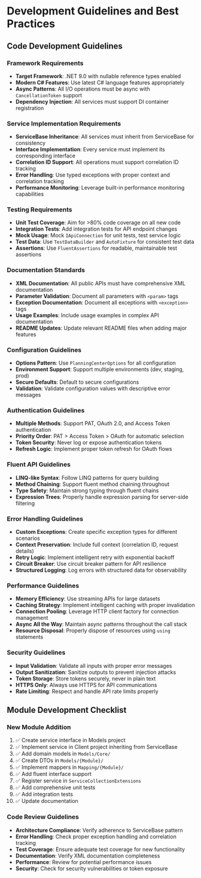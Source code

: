 # Development Guidelines and Best Practices

## Code Development Guidelines

### Framework Requirements
- **Target Framework**: .NET 9.0 with nullable reference types enabled
- **Modern C# Features**: Use latest C# language features appropriately
- **Async Patterns**: All I/O operations must be async with `CancellationToken` support
- **Dependency Injection**: All services must support DI container registration

### Service Implementation Requirements
- **ServiceBase Inheritance**: All services must inherit from ServiceBase for consistency
- **Interface Implementation**: Every service must implement its corresponding interface
- **Correlation ID Support**: All operations must support correlation ID tracking
- **Error Handling**: Use typed exceptions with proper context and correlation tracking
- **Performance Monitoring**: Leverage built-in performance monitoring capabilities

### Testing Requirements
- **Unit Test Coverage**: Aim for >80% code coverage on all new code
- **Integration Tests**: Add integration tests for API endpoint changes
- **Mock Usage**: Mock `IApiConnection` for unit tests, test service logic
- **Test Data**: Use `TestDataBuilder` and `AutoFixture` for consistent test data
- **Assertions**: Use `FluentAssertions` for readable, maintainable test assertions

### Documentation Standards
- **XML Documentation**: All public APIs must have comprehensive XML documentation
- **Parameter Validation**: Document all parameters with `<param>` tags
- **Exception Documentation**: Document all exceptions with `<exception>` tags
- **Usage Examples**: Include usage examples in complex API documentation
- **README Updates**: Update relevant README files when adding major features

### Configuration Guidelines
- **Options Pattern**: Use `PlanningCenterOptions` for all configuration
- **Environment Support**: Support multiple environments (dev, staging, prod)
- **Secure Defaults**: Default to secure configurations
- **Validation**: Validate configuration values with descriptive error messages

### Authentication Guidelines
- **Multiple Methods**: Support PAT, OAuth 2.0, and Access Token authentication
- **Priority Order**: PAT > Access Token > OAuth for automatic selection
- **Token Security**: Never log or expose authentication tokens
- **Refresh Logic**: Implement proper token refresh for OAuth flows

### Fluent API Guidelines
- **LINQ-like Syntax**: Follow LINQ patterns for query building
- **Method Chaining**: Support fluent method chaining throughout
- **Type Safety**: Maintain strong typing through fluent chains
- **Expression Trees**: Properly handle expression parsing for server-side filtering

### Error Handling Guidelines
- **Custom Exceptions**: Create specific exception types for different scenarios
- **Context Preservation**: Include full context (correlation ID, request details)
- **Retry Logic**: Implement intelligent retry with exponential backoff
- **Circuit Breaker**: Use circuit breaker pattern for API resilience
- **Structured Logging**: Log errors with structured data for observability

### Performance Guidelines
- **Memory Efficiency**: Use streaming APIs for large datasets
- **Caching Strategy**: Implement intelligent caching with proper invalidation
- **Connection Pooling**: Leverage HTTP client factory for connection management
- **Async All the Way**: Maintain async patterns throughout the call stack
- **Resource Disposal**: Properly dispose of resources using `using` statements

### Security Guidelines
- **Input Validation**: Validate all inputs with proper error messages
- **Output Sanitization**: Sanitize outputs to prevent injection attacks
- **Token Storage**: Store tokens securely, never in plain text
- **HTTPS Only**: Always use HTTPS for API communications
- **Rate Limiting**: Respect and handle API rate limits properly

## Module Development Checklist

### New Module Addition
1. ✅ Create service interface in Models project
2. ✅ Implement service in Client project inheriting from ServiceBase
3. ✅ Add domain models in `Models/Core/`
4. ✅ Create DTOs in `Models/{Module}/`
5. ✅ Implement mappers in `Mapping/{Module}/`
6. ✅ Add fluent interface support
7. ✅ Register service in `ServiceCollectionExtensions`
8. ✅ Add comprehensive unit tests
9. ✅ Add integration tests
10. ✅ Update documentation

### Code Review Guidelines
- **Architecture Compliance**: Verify adherence to ServiceBase pattern
- **Error Handling**: Check proper exception handling and correlation tracking
- **Test Coverage**: Ensure adequate test coverage for new functionality
- **Documentation**: Verify XML documentation completeness
- **Performance**: Review for potential performance issues
- **Security**: Check for security vulnerabilities or token exposure